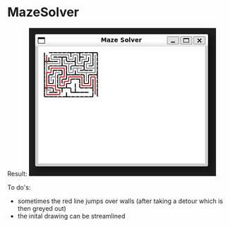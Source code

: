# MazeSolver
Result: ![Example](example_mazesolver.jpg)

To do's:
- sometimes the red line jumps over walls (after taking a detour which is then greyed out)
- the inital drawing can be streamlined

